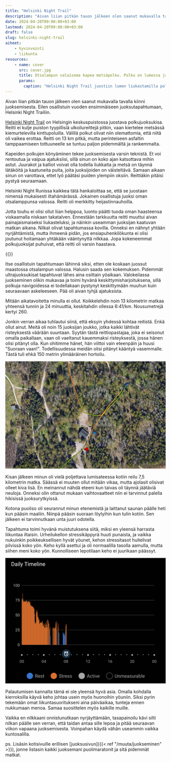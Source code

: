```yaml
---
title: "Helsinki Night Trail"
description: "Aivan liian pitkän tauon jälkeen olen saanut mukavalla tavalla kiinni juoksemisesta. Eilen osallistuin vuoden ensimmäiseen juoksutapahtumaan, Helsinki Night Trailiin."
date: 2024-04-20T09:00:00+03:00
lastmod: 2024-04-20T09:00:00+03:00
draft: false
slug: helsinki-night-trail
aiheet:
    - hyvinvointi
    - liikunta
resources:
    - name: cover
      src: cover.jpg
      title: Otsalampun valaisema kapea metsäpolku. Polku on lumessa ja taivaalta sataa lisää lunta. Edessä juoksee juoksija mustassa juoksuasussa.
      params:
        caption: "Helsinki Night Trail juostiin lumen liukastamilla poluilla, oman ja kanssakilpailijoiden otsalamppujen valossa."
---
```


Aivan liian pitkän tauon jälkeen olen saanut mukavalla tavalla kiinni juoksemisesta. Eilen osallistuin vuoden ensimmäiseen juoksutapahtumaan, Helsinki Night Trailiin.

<!--more-->

[Helsinki Night Trail](https://www.helsinkinighttrail.fi/) on Helsingin keskuspuistossa juostava polkujuoksukisa. Reitti ei kulje puiston tyypillisiä ulkoilureittejä pitkin, vaan kiertelee metsässä kiemurtelevilla kinttupoluilla. Välillä polkut olivat niin olemattomia, että niitä oli vaikea erottaa. Reitti on 13 km pitkä, mutta perinteiseen asfaltin tamppaamiseen tottuuneelle se tuntuu paljon pidemmältä ja rankemmalta.

Kapeiden polkujen könyäminen tekee juoksemisesta varsin teknistä. Et voi rentoutua ja vaipua ajatuksiisi, sillä sinun on koko ajan katsottava mihin astut. Juurakot ja kalliot voivat olla todella liukkaita ja metsä on täynnä lätäköitä ja kaatuneita puita, joita juoksijoiden on väisteltävä. Samaan aikaan sinun on varottava, ettet lyö päätäsi puiden ylempiin oksiin. Reittiäkin pitäisi pystyä seuraamaan.

Helsinki Night Runissa kaikkea tätä hankaloittaa se, että se juostaan nimensä mukaisesti iltahämärässä. Jokainen osallistuja juoksi oman otsalamppunsa valossa. Reitti oli merkkitty heijastinnauhoilla.

Jotta touhu ei olisi ollut liian helppoa, luonto päätti tuoda oman haasteensa viskaamalla niskaan takatalven. Ennestään tarkkuutta reitti muuttui aivan painajaismaiseksi liukasteluksi, ja näinkin useamman juoksijan kaatuvan matkan aikana. Nilkat olivat tapahtumassa kovilla. Onneksi en nähnyt yhtään nyrjähtämistä, mutta ihmeenä pidän, jos ensiapuhenkilökunta ei olisi joutunut hoitamaan yhtäkään vääntynyttä nilkkaa. Jopa kokeneemmat polkujuoksijat puhuivat, että reitti oli varsin haastava.

{{<cover>}}

Itse osallistuin tapahtumaan lähinnä siksi, etten ole koskaan juossut maastossa otsalampun valossa. Halusin saada sen kokemuksen. Pidemmät ultrajuoksukisat tapahtuvat lähes aina osittain yöaikaan. Valokeilassa juokseminen olikin mukavaa ja toimi hyvänä keskittymisharjoituksena, sillä polkuja navigoidessa ei todellakaan pystynyt keskittymään muuhun kuin seuraavaan askeleeseen. Pää oli aivan tyhjä ajatuksista.

Mitään aikatavoitetta minulla ei ollut. Koikkelehdin noin 13 kilometrin matkaa yhteensä tunnin ja 24 minuuttia, keskitahdin ollessa 6:41/km. Nousumetrejä kertyi 260.

Jonkin verran aikaa tuhlautui siinä, että eksyin yhdessä kohtaa reitistä. Enkä ollut ainut. Meitä oli noin 15 juoksijan joukko, jotka kaikki lähtivät risteyksestä väärään suuntaan. Syytän tästä reittiopastajaa, joka ei seisonut omalla paikallaan, vaan oli vaeltanut kauemmaksi risteyksestä, jossa hänen olisi pitänyt olla. Kun ohitimme hänet, hän viittoi vain eteenpäin ja huusi "Suoraan vaan!". Todellisuudessa meidän olisi pitänyt kääntyä vasemmalle. Tästä tuli ehkä 150 metrin ylimääräinen hortoilu.

![Satelliittikuva, jossa näkyy juoksemani ylimääräinen lenkki sekä väripalloilla pisteet, jossa opastaja seisoi ja jossa hänen olisi pitänyt seistä.](hortoilu.jpg "Punaisella on paikka, jossa opastaja seisoi. Hänen olisi pitänyt seistä sinisen merkin kohdalla ja opastaa juoksijoita kääntymään vasemmalle.")

Kisan jälkeen minun oli vielä poljettava lumisateessa kotiin reilu 7,5 kilometrin matka. Säässä ei muuten ollut mitään vikaa, mutta ajolasit olisivat olleet kiva lisä. En meinannut nähdä eteeni kun taivas oli täynnä jäätäviä neuloja. Onneksi olin ottanut mukaan vaihtovaatteet niin ei tarvinnut palella hikisissä juoksurytkyissä.

Kotona puoliso oli seurannut minun etenemistä ja laittanut saunan päälle heti kun pääsin maaliin. Niinpä pääsin suoraan löylyihin kun tulin kotiin. Sen jälkeen ei tarvinnutkaan unta juuri odotella.

Tapahtuma toimi hyvänä muistutuksena siitä, miksi en yleensä harrasta liikuntaa iltaisin. Urheilukellon stressikäppyrä huuti punaista, ja vaikka nukuinkin poikkeuksellisen hyvät yöunet, kehon stressitasot huitelivat pilvissä koko yön. Keho kyllä asettui ja oli normaalilla tasolla aamulla, mutta siihen meni koko yön. Kunnolliseen lepotilaan keho ei juurikaan päässyt.

![Garmin Connect -sovelluksen stressigraafi. Alkuyöstä graafi on kovan stressin tasolla ja vasta neljän jälkeen aamulla kehon stressitasot ovat normaalilla tasolla. Lepotilaa ei ole juuri lainkaan.](stressi.jpg "Garmin Connectin stressitilastot visualisoivat hyvin sen, kuinka yöhön ei juuri palautumista kuulunut. Stressitasot olivat normaalilla tasolla vasta neljän jälkeen aamuyöstä, mutta lepoa ei ollut juuri lainkaan.")

Palautumisen kannalta tämä ei ole yleensä hyvä asia. Omalla kohdalla kierroksilla käyvä keho johtaa usein myös huonoihin yöuniin. Siksi pyrin tekemään omat liikuntasuoritukseni aina päiväaikaa, tunteja ennen nukkumaan menoa. Samaa suosittelen myös kaikille muille.

Vaikka en nilkkaani onnistunutkaan nyrjäyttämään, tasapainoilu kävi silti nilkan päälle sen verran, että taidan antaa sille lepoa ja pitää seuraavan viikon vapaana juoksemisesta. Voinpahan käydä vähän useammin vaikka kuntosalilla.

ps. Lisäsin kotisivuille erillisen [juoksusivun]({{< ref "/muuta/juokseminen" >}}), jonne listasin kaikki juoksemani puolimaratonit ja sitä pidemmät matkat.
